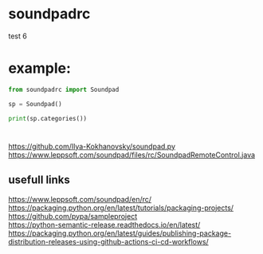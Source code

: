 # soundpadrc

test 6

# example:

```python
from soundpadrc import Soundpad

sp = Soundpad()

print(sp.categories())

```

#

https://github.com/Ilya-Kokhanovsky/soundpad.py  
https://www.leppsoft.com/soundpad/files/rc/SoundpadRemoteControl.java

## usefull links

https://www.leppsoft.com/soundpad/en/rc/
https://packaging.python.org/en/latest/tutorials/packaging-projects/  
https://github.com/pypa/sampleproject  
https://python-semantic-release.readthedocs.io/en/latest/
https://packaging.python.org/en/latest/guides/publishing-package-distribution-releases-using-github-actions-ci-cd-workflows/

